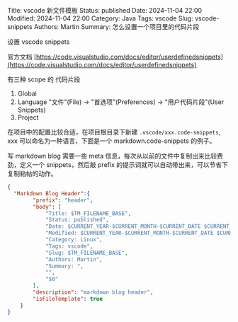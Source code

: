 Title: vscode 新文件模板
Status: published
Date: 2024-11-04 22:00
Modified: 2024-11-04 22:00
Category: Java
Tags: vscode
Slug: vscode-snippets
Authors: Martin
Summary: 怎么设置一个项目里的代码片段


设置 vscode snippets

官方文档 [https://code.visualstudio.com/docs/editor/userdefinedsnippets](https://code.visualstudio.com/docs/editor/userdefinedsnippets)

有三种 scope 的 代码片段

1. Global 
2. Language "文件"(File) -> "首选项"(Preferences) -> "用户代码片段"(User Snippets)
3. Project

在项目中的配置比较合适，在项目根目录下新建 `.vscode/xxx.code-snippets`, xxx 可以命名为一种语言，下面是一个 markdown.code-snippets 的例子。

写 markdown blog 需要一些 meta 信息，每次从以前的文件中复制出来比较费劲，定义一个 snippets，然后敲 prefix 的提示词就可以自动带出来，可以节省下复制粘帖的动作。

```json
{
  "Markdown Blog Header":{
		"prefix": "header",
		"body": [
			"Title: $TM_FILENAME_BASE",
			"Status: published",
			"Date: $CURRENT_YEAR-$CURRENT_MONTH-$CURRENT_DATE $CURRENT_HOUR:$CURRENT_MINUTE",
			"Modified: $CURRENT_YEAR-$CURRENT_MONTH-$CURRENT_DATE $CURRENT_HOUR:$CURRENT_MINUTE",
			"Category: Linux",
			"Tags: vscode",
			"Slug: $TM_FILENAME_BASE",
			"Authors: Martin",
			"Summary: ",
			"",
			"$0"
		],
		"description": "markdown blog header",
		"isFileTemplate": true
	}
}
```